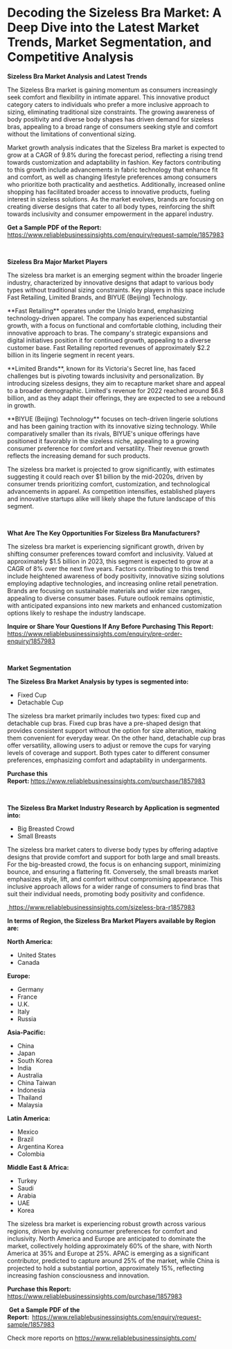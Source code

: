<p><h1>Decoding the Sizeless Bra Market: A Deep Dive into the Latest Market Trends, Market Segmentation, and Competitive Analysis</h1></p><p><strong>Sizeless Bra Market Analysis and Latest Trends</strong></p>
<p><p>The Sizeless Bra market is gaining momentum as consumers increasingly seek comfort and flexibility in intimate apparel. This innovative product category caters to individuals who prefer a more inclusive approach to sizing, eliminating traditional size constraints. The growing awareness of body positivity and diverse body shapes has driven demand for sizeless bras, appealing to a broad range of consumers seeking style and comfort without the limitations of conventional sizing.</p><p>Market growth analysis indicates that the Sizeless Bra market is expected to grow at a CAGR of 9.8% during the forecast period, reflecting a rising trend towards customization and adaptability in fashion. Key factors contributing to this growth include advancements in fabric technology that enhance fit and comfort, as well as changing lifestyle preferences among consumers who prioritize both practicality and aesthetics. Additionally, increased online shopping has facilitated broader access to innovative products, fueling interest in sizeless solutions. As the market evolves, brands are focusing on creating diverse designs that cater to all body types, reinforcing the shift towards inclusivity and consumer empowerment in the apparel industry.</p></p>
<p><strong>Get a Sample PDF of the Report:&nbsp;</strong> <a href="https://www.reliablebusinessinsights.com/enquiry/request-sample/1857983?utm_campaign=3035&utm_medium=2&utm_source=Github&utm_content=ia&utm_term=05042025&utm_id=sizeless-bra">https://www.reliablebusinessinsights.com/enquiry/request-sample/1857983</a></p>
<p>&nbsp;</p>
<p><strong>Sizeless Bra Major Market Players</strong></p>
<p><p>The sizeless bra market is an emerging segment within the broader lingerie industry, characterized by innovative designs that adapt to various body types without traditional sizing constraints. Key players in this space include Fast Retailing, Limited Brands, and BIYUE (Beijing) Technology.</p><p>**Fast Retailing** operates under the Uniqlo brand, emphasizing technology-driven apparel. The company has experienced substantial growth, with a focus on functional and comfortable clothing, including their innovative approach to bras. The company's strategic expansions and digital initiatives position it for continued growth, appealing to a diverse customer base. Fast Retailing reported revenues of approximately $2.2 billion in its lingerie segment in recent years.</p><p>**Limited Brands**, known for its Victoria's Secret line, has faced challenges but is pivoting towards inclusivity and personalization. By introducing sizeless designs, they aim to recapture market share and appeal to a broader demographic. Limited's revenue for 2022 reached around $6.8 billion, and as they adapt their offerings, they are expected to see a rebound in growth.</p><p>**BIYUE (Beijing) Technology** focuses on tech-driven lingerie solutions and has been gaining traction with its innovative sizing technology. While comparatively smaller than its rivals, BIYUE's unique offerings have positioned it favorably in the sizeless niche, appealing to a growing consumer preference for comfort and versatility. Their revenue growth reflects the increasing demand for such products.</p><p>The sizeless bra market is projected to grow significantly, with estimates suggesting it could reach over $1 billion by the mid-2020s, driven by consumer trends prioritizing comfort, customization, and technological advancements in apparel. As competition intensifies, established players and innovative startups alike will likely shape the future landscape of this segment.</p></p>
<p>&nbsp;</p>
<p><strong>What Are The Key Opportunities For Sizeless Bra Manufacturers?</strong></p>
<p><p>The sizeless bra market is experiencing significant growth, driven by shifting consumer preferences toward comfort and inclusivity. Valued at approximately $1.5 billion in 2023, this segment is expected to grow at a CAGR of 8% over the next five years. Factors contributing to this trend include heightened awareness of body positivity, innovative sizing solutions employing adaptive technologies, and increasing online retail penetration. Brands are focusing on sustainable materials and wider size ranges, appealing to diverse consumer bases. Future outlook remains optimistic, with anticipated expansions into new markets and enhanced customization options likely to reshape the industry landscape.</p></p>
<p><strong>Inquire or Share Your Questions If Any Before Purchasing This Report:</strong> <a href="https://www.reliablebusinessinsights.com/enquiry/pre-order-enquiry/1857983?utm_campaign=3035&utm_medium=2&utm_source=Github&utm_content=ia&utm_term=05042025&utm_id=sizeless-bra">https://www.reliablebusinessinsights.com/enquiry/pre-order-enquiry/1857983</a></p>
<p>&nbsp;</p>
<p><strong>Market Segmentation</strong></p>
<p><strong>The Sizeless Bra Market Analysis by types is segmented into:</strong></p>
<p><ul><li>Fixed Cup</li><li>Detachable Cup</li></ul></p>
<p><p>The sizeless bra market primarily includes two types: fixed cup and detachable cup bras. Fixed cup bras have a pre-shaped design that provides consistent support without the option for size alteration, making them convenient for everyday wear. On the other hand, detachable cup bras offer versatility, allowing users to adjust or remove the cups for varying levels of coverage and support. Both types cater to different consumer preferences, emphasizing comfort and adaptability in undergarments.</p></p>
<p><strong>Purchase this Report:&nbsp;</strong><a href="https://www.reliablebusinessinsights.com/purchase/1857983?utm_campaign=3035&utm_medium=2&utm_source=Github&utm_content=ia&utm_term=05042025&utm_id=sizeless-bra">https://www.reliablebusinessinsights.com/purchase/1857983</a></p>
<p>&nbsp;</p>
<p><strong>The Sizeless Bra Market Industry Research by Application is segmented into:</strong></p>
<p><ul><li>Big Breasted Crowd</li><li>Small Breasts</li></ul></p>
<p><p>The sizeless bra market caters to diverse body types by offering adaptive designs that provide comfort and support for both large and small breasts. For the big-breasted crowd, the focus is on enhancing support, minimizing bounce, and ensuring a flattering fit. Conversely, the small breasts market emphasizes style, lift, and comfort without compromising appearance. This inclusive approach allows for a wider range of consumers to find bras that suit their individual needs, promoting body positivity and confidence.</p></p>
<p><a href="https://www.reliablebusinessinsights.com/sizeless-bra-r1857983?utm_campaign=3035&utm_medium=2&utm_source=Github&utm_content=ia&utm_term=05042025&utm_id=sizeless-bra">&nbsp;https://www.reliablebusinessinsights.com/sizeless-bra-r1857983</a></p>
<p><strong>In terms of Region, the Sizeless Bra Market Players available by Region are:</strong></p>
<p>
    <p> <strong> North America: </strong>
        <ul>
            <li>United States</li>
            <li>Canada</li>
        </ul>
        </p> 
    <p> <strong> Europe: </strong>
        <ul>
            <li>Germany</li>
            <li>France</li>
            <li>U.K.</li>
            <li>Italy</li>
            <li>Russia</li>
        </ul>
        </p> 
    <p> <strong> Asia-Pacific: </strong>
        <ul>
            <li>China</li>
            <li>Japan</li>
            <li>South Korea</li>
            <li>India</li>
            <li>Australia</li>
            <li>China Taiwan</li>
            <li>Indonesia</li>
            <li>Thailand</li>
            <li>Malaysia</li>
        </ul>
        </p> 
    <p> <strong> Latin America: </strong>
        <ul>
            <li>Mexico</li>
            <li>Brazil</li>
            <li>Argentina Korea</li>
            <li>Colombia</li>
        </ul>
        </p> 
    <p> <strong> Middle East & Africa: </strong>
        <ul>
            <li>Turkey</li>
            <li>Saudi</li>
            <li>Arabia</li>
            <li>UAE</li>
            <li>Korea</li>
        </ul>
    </p>
    </p>
<p><p>The sizeless bra market is experiencing robust growth across various regions, driven by evolving consumer preferences for comfort and inclusivity. North America and Europe are anticipated to dominate the market, collectively holding approximately 60% of the share, with North America at 35% and Europe at 25%. APAC is emerging as a significant contributor, predicted to capture around 25% of the market, while China is projected to hold a substantial portion, approximately 15%, reflecting increasing fashion consciousness and innovation.</p></p>
<p><strong>Purchase this Report: </strong><a href="https://www.reliablebusinessinsights.com/purchase/1857983?utm_campaign=3035&utm_medium=2&utm_source=Github&utm_content=ia&utm_term=05042025&utm_id=sizeless-bra">https://www.reliablebusinessinsights.com/purchase/1857983</a></p>
<p>&nbsp;<strong>Get a Sample PDF of the Report:&nbsp;&nbsp;</strong><a href="https://www.reliablebusinessinsights.com/enquiry/request-sample/1857983?utm_campaign=3035&utm_medium=2&utm_source=Github&utm_content=ia&utm_term=05042025&utm_id=sizeless-bra">https://www.reliablebusinessinsights.com/enquiry/request-sample/1857983</a></p>
<p><strong></strong></p>
<p>Check more reports on <a href="https://www.reliablebusinessinsights.com/?utm_campaign=3035&utm_medium=2&utm_source=Github&utm_content=ia&utm_term=05042025&utm_id=sizeless-bra">https://www.reliablebusinessinsights.com/</a></p>